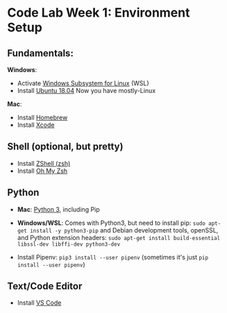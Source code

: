 # Code Lab Week 1: Environment Setup

## Fundamentals:

**Windows**:
* Activate [Windows Subsystem for Linux](https://docs.microsoft.com/en-us/windows/wsl/install-win10) (WSL)
* Install [Ubuntu 18.04](https://aka.ms/wsl-ubuntu-1804)
Now you have mostly-Linux

**Mac**:
* Install [Homebrew](https://brew.sh/)
* Install [Xcode](https://apps.apple.com/us/app/xcode/id497799835?mt=12)

## Shell (optional, but pretty)
* Install [ZShell (zsh)](https://github.com/robbyrussell/oh-my-zsh/wiki/Installing-ZSH)
* Install [Oh My Zsh](https://github.com/robbyrussell/oh-my-zsh)

## Python
* **Mac**: [Python 3](https://docs.python-guide.org/starting/install3/osx/), including Pip
* **Windows/WSL**: Comes with Python3, but need to install pip: `sudo apt-get install -y python3-pip` and Debian development tools, openSSL, and Python extension headers: `sudo apt-get install build-essential libssl-dev libffi-dev python3-dev`

* Install Pipenv: `pip3 install --user pipenv` (sometimes it's just `pip install --user pipenv`)

## Text/Code Editor
* Install [VS Code](https://code.visualstudio.com/)
